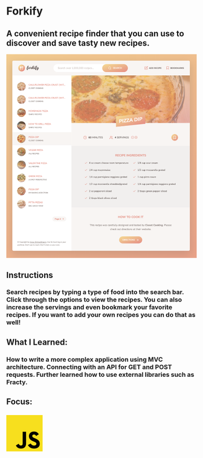 # Forkify
## A convenient recipe finder that you can use to discover and save tasty new recipes.
![Forkify Preview](../../src/img/projects/previews/forkify-preview.png)
## Instructions
### Search recipes by typing a type of food into the search bar. Click through the options to view the recipes. You can also increase the servings and even bookmark your favorite recipes. If you want to add your own recipes you can do that as well!
## What I Learned:
### How to write a more complex application using MVC architecture. Connecting with an API for GET and POST requests. Further learned how to use external libraries such as Fracty.
## Focus:
### ![JavaScript Icon](../../src/img/js.png)
